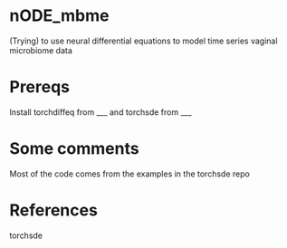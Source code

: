 # nODE_mbme
(Trying) to use neural differential equations to model time series vaginal microbiome data
# Prereqs
Install torchdiffeq from ___
and torchsde from ___
# Some comments
Most of the code comes from the examples in the torchsde repo
# References
torchsde